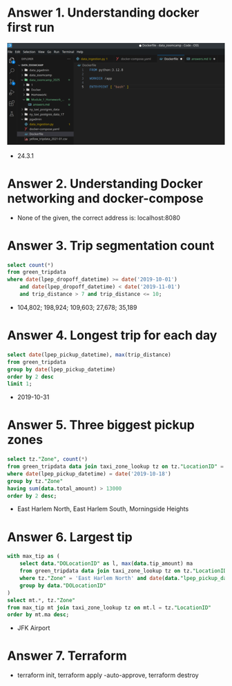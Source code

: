 # Answer 1. Understanding docker first run
![Dockefile used](01.png)
- 24.3.1

# Answer 2. Understanding Docker networking and docker-compose
- None of the given, the correct address is: localhost:8080

# Answer 3. Trip segmentation count
```sql
select count(*)
from green_tripdata
where date(lpep_dropoff_datetime) >= date('2019-10-01') 
	and date(lpep_dropoff_datetime) < date('2019-11-01')
	and trip_distance > 7 and trip_distance <= 10;
```
- 104,802; 198,924; 109,603; 27,678; 35,189

# Answer 4. Longest trip for each day
```sql
select date(lpep_pickup_datetime), max(trip_distance)
from green_tripdata
group by date(lpep_pickup_datetime)
order by 2 desc
limit 1;
```
- 2019-10-31

# Answer 5. Three biggest pickup zones
```sql
select tz."Zone", count(*)
from green_tripdata data join taxi_zone_lookup tz on tz."LocationID" = data."PULocationID"
where date(lpep_pickup_datetime) = date('2019-10-18')
group by tz."Zone"
having sum(data.total_amount) > 13000
order by 2 desc;
```
- East Harlem North, East Harlem South, Morningside Heights

# Answer 6. Largest tip
```sql
with max_tip as (
	select data."DOLocationID" as l, max(data.tip_amount) ma
	from green_tripdata data join taxi_zone_lookup tz on tz."LocationID" = data."PULocationID"
	where tz."Zone" = 'East Harlem North' and date(data."lpep_pickup_datetime") between date('2019-10-01') and date('2019-10-31')
	group by data."DOLocationID"
)
select mt.*, tz."Zone"
from max_tip mt join taxi_zone_lookup tz on mt.l = tz."LocationID"
order by mt.ma desc;
```
- JFK Airport

# Answer 7. Terraform
- terraform init, terraform apply -auto-approve, terraform destroy